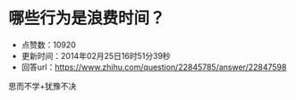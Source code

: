# 哪些行为是浪费时间？
- 点赞数：10920
- 更新时间：2014年02月25日16时51分39秒
- 回答url：https://www.zhihu.com/question/22845785/answer/22847598
<body>
 <p data-pid="Q62Nfqov">思而不学+犹豫不决</p>
</body>